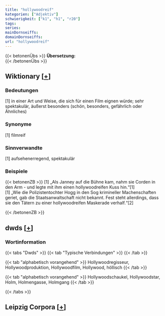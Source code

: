 ```yaml
---
title: "hollywoodreif"
kategorien: ["Adjektiv"]
schwierigkeit: ["k1", "h1", "r20"]
tags:
series:
mainDornseiffs:
domainDornseiffs:
url: "hollywoodreif"
---
```


{{< betonenÜbs >}}
**Übersetzung:**  
{{< /betonenÜbs >}}

## Wiktionary [[+](https://de.wiktionary.org/wiki/hollywoodreif)]

### Bedeutungen
[1] in einer Art und Weise, die sich für einen Film eignen würde; sehr spektakulär, äußerst besonders (schön, besonders, gefährlich oder Ähnliches)  

### Synonyme
[1] filmreif  

### Sinnverwandte
[1] aufsehenerregend, spektakulär  

### Beispiele
{{< betonenZB >}}
[1] „Als Janney auf die Bühne kam, nahm sie Corden in den Arm - und legte mit ihm einen hollywoodreifen Kuss hin.“[1]  
[1] „Wie die Polizistentochter Hogg in den Sog krimineller Machenschaften geriet, gab die Staatsanwaltschaft nicht bekannt. Fest steht allerdings, dass sie den Tätern zu einer hollywoodreifen Maskerade verhalf.“[2]  

{{< /betonenZB >}}


## dwds [[+](https://www.dwds.de/wb/hollywoodreif)]

### Wortinformation
{{< tabs "Dwds" >}}
{{< tab "Typische Verbindungen" >}}
{{< /tab >}}

{{< tab "alphabetisch vorangehend" >}}
Hollywoodregisseur, Hollywoodproduktion, Hollywoodfilm, Hollywood, höllisch
{{< /tab >}}

{{< tab "alphabetisch vorangehend" >}}
Hollywoodschaukel, Hollywoodstar, Holm, Holmengasse, Holmgang
{{< /tab >}}

{{< /tabs >}}

## Leipzig Corpora [[+](https://corpora.uni-leipzig.de/en/res?word=hollywoodreif&corpusId=deu_newscrawl-public_2018)]

